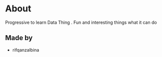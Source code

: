# About
Progressive to learn Data Thing . Fun and interesting things what it can do 

## Made by 
- rifqanzalbina
